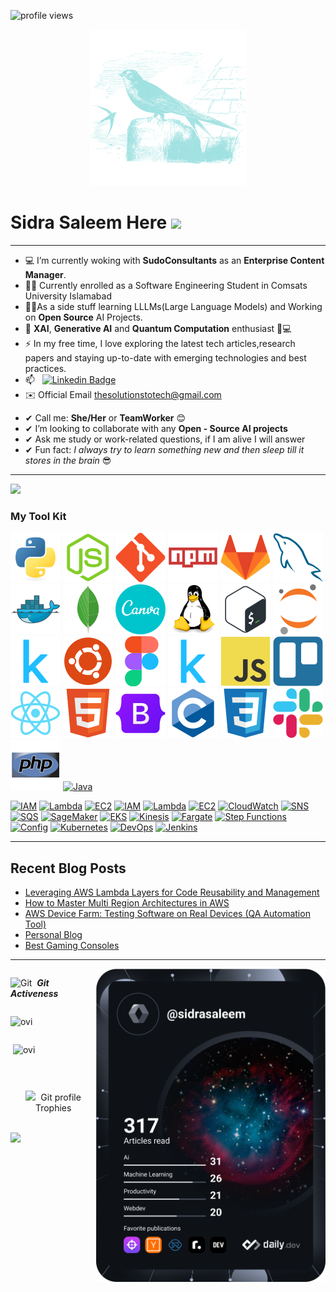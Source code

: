 ![profile views](https://komarev.com/ghpvc/?username=sidrasaleem296&label=PROFILE+VIEWS)
<div id="header" align="center">
  <img src="/asset/ababeel.svg" width="250"/>
</div>                                                            
<h1>
  Sidra Saleem Here
  <img src="https://media.giphy.com/media/hvRJCLFzcasrR4ia7z/giphy.gif" width="30px"/>
</h1>   
<hr>

- 💻 I’m currently woking with **SudoConsultants** as an **Enterprise Content Manager**.
- 👩‍💻 Currently enrolled as a Software Engineering Student in Comsats University Islamabad
- 👩‍💻As a side stuff learning LLLMs(Large Language Models) and Working on **Open Source** AI Projects.
- 🤖 **XAI**, **Generative AI** and **Quantum Computation** enthusiast 🧠💻
- ⚡ In my free time, I love exploring the latest tech articles,research papers and staying up-to-date with emerging technologies and best practices.
- 📫 &nbsp; [![Linkedin Badge](https://img.shields.io/badge/-Sidra-blue?style=flat&logo=Linkedin&logoColor=white)](https://www.linkedin.com/in/sidra-saleem-5134911b5)
- ✉️ Official Email [thesolutionstotech@gmail.com](mailto:thesolutionstotech@gmail.com)

<ul>
  <li>✔ Call me: <b>She/Her</b> or <b>TeamWorker</b> 😊</li>
  <li>✔ I’m looking to collaborate with any <b>Open - Source AI projects</b></li>
  <li>✔ Ask me study or work-related questions, if I am alive I will answer</li>
  <li>✔ Fun fact: <i>I always try to learn something new and then sleep till it stores in the brain</i> 😎</li>
</ul>

<hr>
<img src="https://media.giphy.com/media/iY8CRBdQXODJSCERIr/giphy.gif" width="30px"> <h3>My Tool Kit</h3>

![Python](/asset/python.svg) ![Node.js](/asset/nodejs.svg) ![Git](/asset/git.svg) ![Npm](/asset/npm.svg) ![GitLab](/asset/gitlab.svg) ![MySQL](/asset/mysql.svg) ![Docker](/asset/docker.svg) ![MongoDB](/asset/mongodb.svg) ![Canva](/asset/canva.svg) ![Linux](/asset/linux.svg) ![bash](/asset/bash.svg) ![jupyter](/asset/jupyter.svg) ![kaggle](/asset/kaggle.svg) ![ubuntu](/asset/ubuntu.svg) ![Figma](/asset/figma.svg) ![Kaggle](/asset/kaggle.svg) ![Javascript](/asset/javascript.svg) ![Trello](/asset/trello.svg) ![React JS](/asset/reactjs.svg) ![Html](/asset/html.svg) ![Bootstrap](/asset/bootstrap.svg) ![C](/asset/c.svg) ![CSS](/asset/css.svg) ![Slack](/asset/slack.svg) ![php](/asset/php.svg) [![Java](https://img.shields.io/badge/Java-007396?style=for-the-badge&logo=java&logoColor=white)](https://www.java.com/)

[![IAM](https://img.shields.io/badge/AWS-IAM-F58021?style=flat&logo=amazon-aws&logoColor=white)](https://aws.amazon.com/iam/)
[![Lambda](https://img.shields.io/badge/AWS-Lambda-FF9900?style=flat&logo=amazon-aws&logoColor=white)](https://aws.amazon.com/lambda/)
[![EC2](https://img.shields.io/badge/AWS-EC2-232F3E?style=flat&logo=amazon-aws&logoColor=white)](https://aws.amazon.com/ec2/)
[![IAM](https://img.shields.io/badge/AWS-IAM-F58021?style=flat&logo=amazon-aws&logoColor=white)](https://aws.amazon.com/iam/)
[![Lambda](https://img.shields.io/badge/AWS-Lambda-FF9900?style=flat&logo=amazon-aws&logoColor=white)](https://aws.amazon.com/lambda/)
[![EC2](https://img.shields.io/badge/AWS-EC2-232F3E?style=flat&logo=amazon-aws&logoColor=white)](https://aws.amazon.com/ec2/)
[![CloudWatch](https://img.shields.io/badge/AWS-CloudWatch-00BFFF?style=flat&logo=amazon-aws&logoColor=white)](https://aws.amazon.com/cloudwatch/)
[![SNS](https://img.shields.io/badge/AWS-SNS-FF9900?style=flat&logo=amazon-aws&logoColor=white)](https://aws.amazon.com/sns/)
[![SQS](https://img.shields.io/badge/AWS-SQS-FF4500?style=flat&logo=amazon-aws&logoColor=white)](https://aws.amazon.com/sqs/)
[![SageMaker](https://img.shields.io/badge/AWS-SageMaker-44B78B?style=flat&logo=amazon-aws&logoColor=white)](https://aws.amazon.com/sagemaker/)
[![EKS](https://img.shields.io/badge/AWS-EKS-27578C?style=flat&logo=amazon-eks&logoColor=white)](https://aws.amazon.com/eks/)
[![Kinesis](https://img.shields.io/badge/AWS-Kinesis-1F7C9D?style=flat&logo=amazon-aws&logoColor=white)](https://aws.amazon.com/kinesis/)
[![Fargate](https://img.shields.io/badge/AWS-Fargate-4D5D53?style=flat&logo=amazon-aws&logoColor=white)](https://aws.amazon.com/fargate/)
[![Step Functions](https://img.shields.io/badge/AWS-StepFunctions-00A6D6?style=flat&logo=amazon-aws&logoColor=white)](https://aws.amazon.com/step-functions/)
[![Config](https://img.shields.io/badge/AWS-Config-1E90FF?style=flat&logo=amazon-aws&logoColor=white)](https://aws.amazon.com/config/)
[![Kubernetes](https://img.shields.io/badge/Kubernetes-326CE5?style=flat&logo=kubernetes&logoColor=white)](https://kubernetes.io/)
[![DevOps](https://img.shields.io/badge/AWS-DevOps-FF4500?style=flat&logo=amazon-aws&logoColor=white)](https://aws.amazon.com/devops/)
[![Jenkins](https://img.shields.io/badge/Jenkins-CI/CD-9BCE0B?style=flat&logo=jenkins&logoColor=white)](https://jenkins.io/)


<hr>

## Recent Blog Posts

<!-- BLOG-POST-LIST:START -->
- [Leveraging AWS Lambda Layers for Code Reusability and Management](https://dev.to/sudoconsultants/leveraging-aws-lambda-layers-for-code-reusability-and-management-2g6g)
- [How to Master Multi Region Architectures in AWS](https://dev.to/sudoconsultants/how-to-master-multi-region-architectures-in-aws-4356)
- [AWS Device Farm: Testing Software on Real Devices (QA Automation Tool)](https://dev.to/sudoconsultants/aws-device-farm-testing-software-on-real-devices-qa-automation-tool-1k6l)
- [Personal Blog](https://dev.to/sidrasaleem296)
- [Best Gaming Consoles](https://solutionstotech.com/?p=22)
<hr>

<!DOCTYPE html>
<html>
<body>
  <div style="display: flex; flex-direction: row; align-items: flex-start; justify-content: space-between;">
    <div style="display: flex; flex-direction: column; align-items: flex-start;">
      <p>
        <img src="https://media.giphy.com/media/W5eoZHPpUx9sapR0eu/giphy.gif" width="30px" alt="Git" />
        &nbsp;<i><b>Git Activeness</b></i>
      </p>
      <p>
        <img src="https://github-readme-stats.vercel.app/api/top-langs?username=SidraSaleem296&show_icons=true&locale=en&layout=compact&theme=radical" alt="ovi" />
      </p>
      <p>
        &nbsp;<img src="https://github-readme-stats.vercel.app/api?username=SidraSaleem296&show_icons=true&locale=en&theme=chartreuse-dark" alt="ovi" width="410" />
      </p>
      <hr>
      <p align="center">
        <img src="https://media.giphy.com/media/QaMcXSekUWx7aogAUr/giphy.gif" width="30" />
        &nbsp;Git profile Trophies
      </p>
      <br>
      <img src="https://github-profile-trophy.vercel.app/?username=SidraSaleem296&theme=juicyfresh&no-bg=true" />
    </div>
    <hr>
    <div>
      <a href="https://app.daily.dev/sidrasaleem296"><img src="https://github.com/sidrasaleem296/sidrasaleem296/blob/main/devcard.svg" width="400" alt="Sidra Saleem's Dev Card" /></a>
    </div>
  </div>
</body>


</html>

